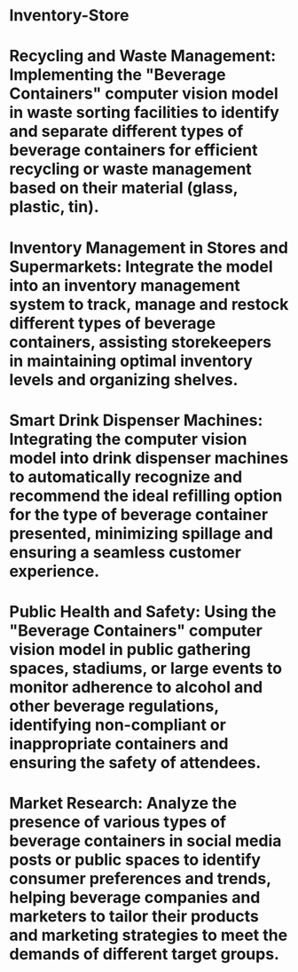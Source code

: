 # Inventory-Store

 # Recycling and Waste Management: Implementing the "Beverage Containers" computer vision model in waste sorting facilities to identify and separate different types of beverage containers for efficient recycling or waste management based on their material (glass, plastic, tin).

 # Inventory Management in Stores and Supermarkets: Integrate the model into an inventory management system to track, manage and restock different types of beverage containers, assisting storekeepers in maintaining optimal inventory levels and organizing shelves.

# Smart Drink Dispenser Machines: Integrating the computer vision model into drink dispenser machines to automatically recognize and recommend the ideal refilling option for the type of beverage container presented, minimizing spillage and ensuring a seamless customer experience.

# Public Health and Safety: Using the "Beverage Containers" computer vision model in public gathering spaces, stadiums, or large events to monitor adherence to alcohol and other beverage regulations, identifying non-compliant or inappropriate containers and ensuring the safety of attendees.

# Market Research: Analyze the presence of various types of beverage containers in social media posts or public spaces to identify consumer preferences and trends, helping beverage companies and marketers to tailor their products and marketing strategies to meet the demands of different target groups.
